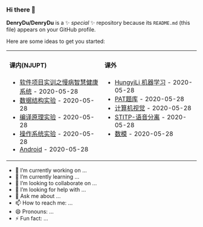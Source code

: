 ### Hi there 👋


**DenryDu/DenryDu** is a ✨ _special_ ✨ repository because its `README.md` (this file) appears on your GitHub profile.

Here are some ideas to get you started:



<table width="800px">
<tr >

<td valign="top" width="50%">



#### 课内(NJUPT)
* <a href='#' target='_blank'>软件项目实训之慢病智慧健康系统</a> - 2020-05-28
* <a href='#' target='_blank'>数据结构实验</a> - 2020-05-28
* <a href='#' target='_blank'>编译原理实验</a> - 2020-05-28
* <a href='#' target='_blank'>操作系统实验</a> - 2020-05-28
* <a href='#' target='_blank'>Android</a> - 2020-05-28
</td>

<td valign="top" width="50%">

#### 课外
* <a href='#' target='_blank'>HungyiLi 机器学习</a> - 2020-05-28
* <a href='#' target='_blank'>PAT题库</a> - 2020-05-28
* <a href='#' target='_blank'>计算机视觉</a> - 2020-05-28
* <a href='#' target='_blank'>STITP-语音分离</a> - 2020-05-28
* <a href='#' target='_blank'>数模</a> - 2020-05-28

</td>
</tr>

</table>
  
  
- 🔭 I’m currently working on ...
- 🌱 I’m currently learning ...
- 👯 I’m looking to collaborate on ...
- 🤔 I’m looking for help with ...
- 💬 Ask me about ...
- 📫 How to reach me: ...
- 😄 Pronouns: ...
- ⚡ Fun fact: ...
